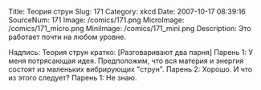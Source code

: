 Title: Теория струн 
Slug: 171 
Category: xkcd 
Date: 2007-10-17 08:39:16 
SourceNum: 171 
Image: /comics/171.png 
MicroImage: /comics/171_micro.png 
MiniImage: /comics/171_mini.png 
Description: Это работает почти на любом уровне. 

Надпись: Теория струн кратко:
[Разговаривают два парня]
Парень 1: У меня потрясающая идея. Предположим, что вся материя и энергия состоят из маленьких вибрирующих "струн".
Парень 2: Хорошо. И что из этого следует?
Парень 1: Не знаю.
